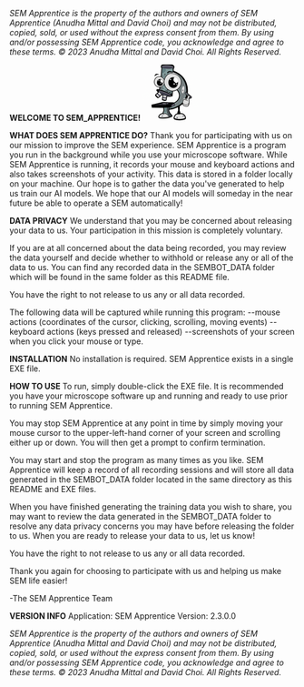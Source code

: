 
_SEM Apprentice is the property of the authors and owners of SEM Apprentice (Anudha Mittal and David Choi) and may not be distributed, copied, sold, or used without the express consent from them.  By using and/or possessing SEM Apprentice code, you acknowledge and agree to these terms._ 
_© 2023 Anudha Mittal and David Choi. All Rights Reserved._

__WELCOME TO SEM_APPRENTICE!__ 
![semapplogo](./mikey_small.png)

**WHAT DOES SEM APPRENTICE DO?**
Thank you for participating with us on our mission to improve the SEM experience.  SEM Apprentice is a program you run in the background while you use your microscope software.  While SEM Apprentice is running, it records your mouse and keyboard actions and also takes screenshots of your activity.  This data is stored in a folder locally on your machine.  Our hope is to gather the data you've generated to help us train our AI models.  We hope that our AI models will someday in the near future be able to operate a SEM automatically!

**DATA PRIVACY**
We understand that you may be concerned about releasing your data to us.  Your participation in this mission is completely voluntary.  

If you are at all concerned about the data being recorded, you may review the data yourself and decide whether to withhold or release any or all of the data to us.  You can find any recorded data in the SEMBOT_DATA folder which will be found in the same folder as this README file.

You have the right to not release to us any or all data recorded.

The following data will be captured while running this program:
    --mouse actions (coordinates of the cursor, clicking, scrolling, moving events)
    --keyboard actions (keys pressed and released)
    --screenshots of your screen when you click your mouse or type.

**INSTALLATION**
No installation is required.  SEM Apprentice exists in a single EXE file.  

**HOW TO USE**
To run, simply double-click the EXE file.  It is recommended you have your microscope software up and running and ready to use prior to running SEM Apprentice.

You may stop SEM Apprentice at any point in time by simply moving your mouse cursor to the upper-left-hand corner of your screen and scrolling either up or down.  You will then get a prompt to confirm termination.

You may start and stop the program as many times as you like.  SEM Apprentice will keep a record of all recording sessions and will store all data generated in the SEMBOT_DATA folder located in the same directory as this README and EXE files.

When you have finished generating the training data you wish to share, you may want to review the data generated in the SEMBOT_DATA folder to resolve any data privacy concerns you may have before releasing the folder to us.  When you are ready to release your data to us, let us know!

You have the right to not release to us any or all data recorded.

Thank you again for choosing to participate with us and helping us make SEM life easier!

-The SEM Apprentice Team

**VERSION INFO**
Application: SEM Apprentice 
Version: 2.3.0.0

_SEM Apprentice is the property of the authors and owners of SEM Apprentice (Anudha Mittal and David Choi) and may not be distributed, copied, sold, or used without the express consent from them.  By using and/or possessing SEM Apprentice code, you acknowledge and agree to these terms._
_© 2023 Anudha Mittal and David Choi.  All Rights Reserved._
